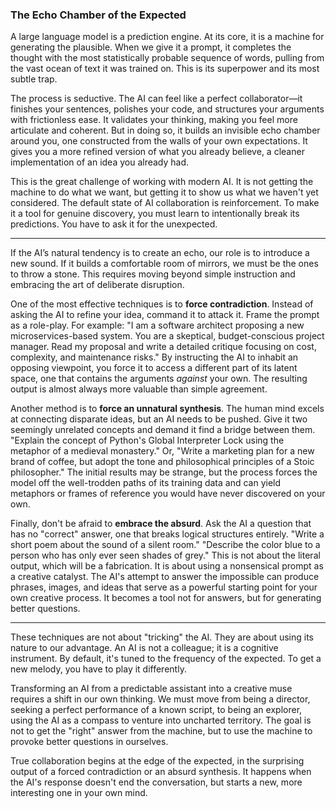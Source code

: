 ### The Echo Chamber of the Expected

A large language model is a prediction engine. At its core, it is a machine for generating the plausible. When we give it a prompt, it completes the thought with the most statistically probable sequence of words, pulling from the vast ocean of text it was trained on. This is its superpower and its most subtle trap.

The process is seductive. The AI can feel like a perfect collaborator—it finishes your sentences, polishes your code, and structures your arguments with frictionless ease. It validates your thinking, making you feel more articulate and coherent. But in doing so, it builds an invisible echo chamber around you, one constructed from the walls of your own expectations. It gives you a more refined version of what you already believe, a cleaner implementation of an idea you already had.

This is the great challenge of working with modern AI. It is not getting the machine to do what we want, but getting it to show us what we haven't yet considered. The default state of AI collaboration is reinforcement. To make it a tool for genuine discovery, you must learn to intentionally break its predictions. You have to ask it for the unexpected.

***

If the AI’s natural tendency is to create an echo, our role is to introduce a new sound. If it builds a comfortable room of mirrors, we must be the ones to throw a stone. This requires moving beyond simple instruction and embracing the art of deliberate disruption.

One of the most effective techniques is to **force contradiction**. Instead of asking the AI to refine your idea, command it to attack it. Frame the prompt as a role-play. For example: "I am a software architect proposing a new microservices-based system. You are a skeptical, budget-conscious project manager. Read my proposal and write a detailed critique focusing on cost, complexity, and maintenance risks." By instructing the AI to inhabit an opposing viewpoint, you force it to access a different part of its latent space, one that contains the arguments *against* your own. The resulting output is almost always more valuable than simple agreement.

Another method is to **force an unnatural synthesis**. The human mind excels at connecting disparate ideas, but an AI needs to be pushed. Give it two seemingly unrelated concepts and demand it find a bridge between them. "Explain the concept of Python's Global Interpreter Lock using the metaphor of a medieval monastery." Or, "Write a marketing plan for a new brand of coffee, but adopt the tone and philosophical principles of a Stoic philosopher." The initial results may be strange, but the process forces the model off the well-trodden paths of its training data and can yield metaphors or frames of reference you would have never discovered on your own.

Finally, don't be afraid to **embrace the absurd**. Ask the AI a question that has no "correct" answer, one that breaks logical structures entirely. "Write a short poem about the sound of a silent room." "Describe the color blue to a person who has only ever seen shades of grey." This is not about the literal output, which will be a fabrication. It is about using a nonsensical prompt as a creative catalyst. The AI's attempt to answer the impossible can produce phrases, images, and ideas that serve as a powerful starting point for your own creative process. It becomes a tool not for answers, but for generating better questions.

***

These techniques are not about "tricking" the AI. They are about using its nature to our advantage. An AI is not a colleague; it is a cognitive instrument. By default, it's tuned to the frequency of the expected. To get a new melody, you have to play it differently.

Transforming an AI from a predictable assistant into a creative muse requires a shift in our own thinking. We must move from being a director, seeking a perfect performance of a known script, to being an explorer, using the AI as a compass to venture into uncharted territory. The goal is not to get the "right" answer from the machine, but to use the machine to provoke better questions in ourselves.

True collaboration begins at the edge of the expected, in the surprising output of a forced contradiction or an absurd synthesis. It happens when the AI's response doesn't end the conversation, but starts a new, more interesting one in your own mind.
